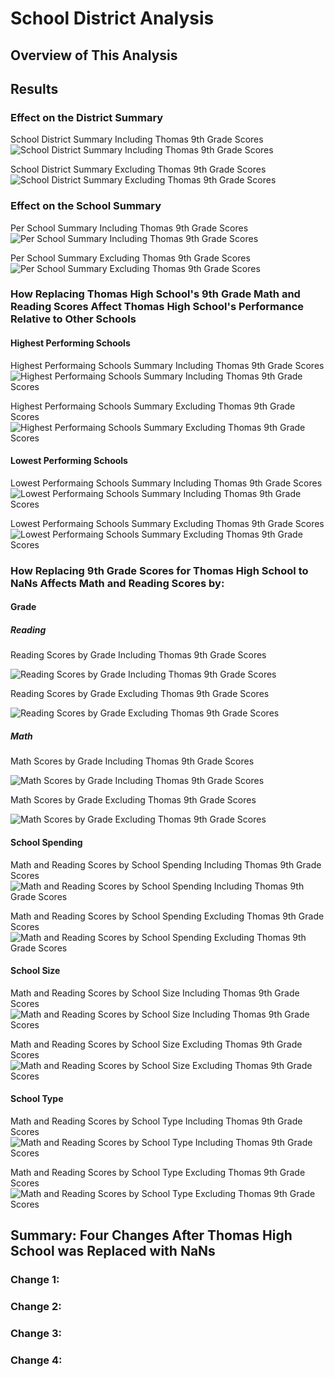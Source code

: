# School District Analysis
## Overview of This Analysis 
## Results 
### Effect on the District Summary
School District Summary Including Thomas 9th Grade Scores
![School District Summary Including Thomas 9th Grade Scores](https://github.com/awar2170/School_District_Analysis/blob/main/Resources/Comparision%20Photos/District%20Summary%20Including%20Thomas%209th%20Grade.png)

School District Summary Excluding Thomas 9th Grade Scores
![School District Summary Excluding Thomas 9th Grade Scores](https://github.com/awar2170/School_District_Analysis/blob/main/Resources/Comparision%20Photos/District%20Summary%20Excluding%20Thomas%209th%20Grade.png)

### Effect on the School Summary 
Per School Summary Including Thomas 9th Grade Scores
![Per School Summary Including Thomas 9th Grade Scores](https://github.com/awar2170/School_District_Analysis/blob/main/Resources/Comparision%20Photos/Per%20School%20Summary%20Including%20Thomas.png)

Per School Summary Excluding Thomas 9th Grade Scores
![Per School Summary Excluding Thomas 9th Grade Scores](https://github.com/awar2170/School_District_Analysis/blob/main/Resources/Comparision%20Photos/Per%20School%20Summary%20Excluding%20Thomas%20High%20School%209th%20Graders.png)

### How Replacing Thomas High School's 9th Grade Math and Reading Scores Affect Thomas High School's Performance Relative to Other Schools
#### Highest Performing Schools 
Highest Performaing Schools Summary Including Thomas 9th Grade Scores
![Highest Performaing Schools Summary Including Thomas 9th Grade Scores](https://github.com/awar2170/School_District_Analysis/blob/main/Resources/Comparision%20Photos/Highest%20Performing%20Schools%2C%20Thomas%20High%20School%20including%209th%20grade.png)

Highest Performaing Schools Summary Excluding Thomas 9th Grade Scores
![Highest Performaing Schools Summary Excluding Thomas 9th Grade Scores](https://github.com/awar2170/School_District_Analysis/blob/main/Resources/Comparision%20Photos/Highest%20Performing%20Schools%2C%20Thomas%20High%20School%20excluding%209th%20grade.png)

#### Lowest Performing Schools 
Lowest Performaing Schools Summary Including Thomas 9th Grade Scores
![Lowest Performaing Schools Summary Including Thomas 9th Grade Scores](https://github.com/awar2170/School_District_Analysis/blob/main/Resources/Comparision%20Photos/Lowest%20Performing%20Schools%2C%20Thomas%20High%20School%20including%209th%20grade.png)

Lowest Performaing Schools Summary Excluding Thomas 9th Grade Scores
![Lowest Performaing Schools Summary Excluding Thomas 9th Grade Scores](https://github.com/awar2170/School_District_Analysis/blob/main/Resources/Comparision%20Photos/Lowest%20Performing%20Schools%2C%20Thomas%20High%20School%20excluding%209th%20grade.png)

### How Replacing 9th Grade Scores for Thomas High School to NaNs Affects Math and Reading Scores by: 
#### Grade 
##### Reading
Reading Scores by Grade Including Thomas 9th Grade Scores

![Reading Scores by Grade Including Thomas 9th Grade Scores](https://github.com/awar2170/School_District_Analysis/blob/main/Resources/Comparision%20Photos/Reading%20scores%20by%20grade%2C%20including%20the%209th%20grade%20Thomas.png)

Reading Scores by Grade Excluding Thomas 9th Grade Scores

![Reading Scores by Grade Excluding Thomas 9th Grade Scores](https://github.com/awar2170/School_District_Analysis/blob/main/Resources/Comparision%20Photos/Reading%20Scores%20by%20grade%2C%20excluding%20the%209th%20grade%20Thomas.png)

##### Math 
Math Scores by Grade Including Thomas 9th Grade Scores

![Math Scores by Grade Including Thomas 9th Grade Scores](https://github.com/awar2170/School_District_Analysis/blob/main/Resources/Comparision%20Photos/Math%20scores%20by%20grade%2C%20including%20the%209th%20grade%20Thomas.png)

Math Scores by Grade Excluding Thomas 9th Grade Scores

![Math Scores by Grade Excluding Thomas 9th Grade Scores](https://github.com/awar2170/School_District_Analysis/blob/main/Resources/Comparision%20Photos/Math%20Scores%20by%20grade%2C%20excluding%20the%209th%20grade%20Thomas.png)

#### School Spending 
Math and Reading Scores by School Spending Including Thomas 9th Grade Scores
![Math and Reading Scores by School Spending Including Thomas 9th Grade Scores](https://github.com/awar2170/School_District_Analysis/blob/main/Resources/Comparision%20Photos/Spending%20Summary%2C%20including%20the%209th%20grade%20Thomas.png)

Math and Reading Scores by School Spending Excluding Thomas 9th Grade Scores
![Math and Reading Scores by School Spending Excluding Thomas 9th Grade Scores](https://github.com/awar2170/School_District_Analysis/blob/main/Resources/Comparision%20Photos/Spending%20Summary%2C%20excluding%20the%209th%20grade%20Thomas.png)

#### School Size 
Math and Reading Scores by School Size Including Thomas 9th Grade Scores
![Math and Reading Scores by School Size Including Thomas 9th Grade Scores](https://github.com/awar2170/School_District_Analysis/blob/main/Resources/Comparision%20Photos/Scores%20by%20school%20size%2C%20including%20Thomas%209th%20grade.png)

Math and Reading Scores by School Size Excluding Thomas 9th Grade Scores
![Math and Reading Scores by School Size Excluding Thomas 9th Grade Scores
](https://github.com/awar2170/School_District_Analysis/blob/main/Resources/Comparision%20Photos/Scores%20by%20school%20size%2C%20excluding%20Thomas%209th%20grade.png)

#### School Type
Math and Reading Scores by School Type Including Thomas 9th Grade Scores
![Math and Reading Scores by School Type Including Thomas 9th Grade Scores](https://github.com/awar2170/School_District_Analysis/blob/main/Resources/Comparision%20Photos/Scores%20by%20School%20Type%2C%20including%20Thomas%209th%20grade.png)

Math and Reading Scores by School Type Excluding Thomas 9th Grade Scores
![Math and Reading Scores by School Type Excluding Thomas 9th Grade Scores](https://github.com/awar2170/School_District_Analysis/blob/main/Resources/Comparision%20Photos/Scores%20by%20School%20Type%2C%20excluding%20Thomas%209th%20grade.png)

## Summary: Four Changes After Thomas High School was Replaced with NaNs
### Change 1: 
### Change 2: 
### Change 3:
### Change 4: 
